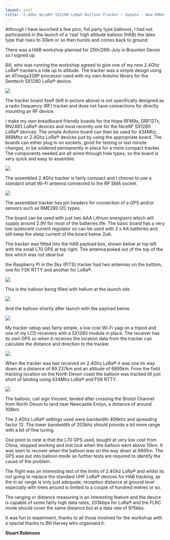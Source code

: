 ```yaml
---
layout: post
title: "2.4Ghz NiceRF SX1280 LoRa® Balloon Tracker – Update - Now 89km Achieved !"
---
```


Although I have launched a few pico, foil party type balloons, I had not participated in the launch of a ‘real’ high altitude balloon (HAB) the latex type that rises to 30km or so then bursts and comes back to ground.

There was a HAB workshop planned for 25th/26th July in Braunton Devon so I signed up.

Bill, who was running the workshop agreed to give one of my new 2.4Ghz LoRa® trackers a ride up to altitude. The tracker was a simple design using an ATmega328P processor used with my own Arduino library for the Semtech SX1280 LoRa® device.

![](/images/word-image-3.jpeg)

The tracker board itself (left in picture above) is not specifically designed as a radio frequency (RF) tracker and does not have connections for directly mounting an RF device. 

I make my own breadboard friendly boards for the Hope RFM9x, DRF127x, RN2483 LoRa® devices and most recently one for the NiceRF SX1280 LoRa® devices. The simple Arduino board can then be used for 434Mhz, 868Mhz or 2.4Ghz LoRa® devices just by using the appropriate board. The boards can either plug in on sockets, good for testing or last minute changes, or be soldered permanently in place for a more compact tracker. The components needed are all wired through hole types, so the board is very quick and easy to assemble.

![](/images/word-image-4-1024x865.jpeg)

The assembled 2.4Ghz tracker is fairly compact and I choose to use a standard small Wi-Fi antenna connected to the RP SMA socket.

![](/images/word-image-5.jpeg)

The assembled tracker has pin headers for connection of a GPS and\\or sensors such as BME280 I2C types.

The board can be used with just two AAA Lithium energisers which will supply around 2.9V for most of the batteries life. The basic board has a very low quiescent current regulator so can be used with 3 x AA batteries and still keep the sleep current of the board below 2uA.

The tracker was fitted into the HAB payload box, shown below at top left with the small L70 GPS at top right. The antenna poked out of the top of the box which was not ideal but

the Raspberry Pi in the Sky (PITS) tracker had two antennas on the bottom, one for FSK RTTY and another for LoRa®.

![](/images/word-image-6-1024x768.jpeg)

This is the balloon being filled with helium at the launch site.

![](/images/word-image-7-1024x768.jpeg)

And the balloon shortly after launch with the payload below.

![](/images/word-image-8-768x1024.jpeg)

My tracker setup was fairly simple, a low cost Wi-Fi yagi on a tripod and one of my LCD receivers with a SX1280 module in place. The receiver has its own GPS so when it receives the location data from the tracker can calculate the distance and direction to the tracker.

![](/images/word-image-9.jpeg)

When the tracker was last received on 2.4Ghz LoRa® it was one its way down at a distance of 89.237km and an altitude of 6895km. From the field tracking location on the North Devon coast the balloon was tracked till just short of landing using 434Mhz LoRa® and FSK RTTY.

![](/images/word-image-10-1024x768.jpeg)

The balloon, call sign Vincent, landed after crossing the Bristol Channel from North Devon to land near Newcastle Emlyn, a distance of around 108km.

The 2.4Ghz LoRa® settings used were bandwidth 406khz and spreading factor 12. The lower bandwidth of 203khz should provide a bit more range with a bit of fine tuning.

One point to note is that the L70 GPS used, bought at very low cost from China, stopped working and lost lock when the balloon went above 10km. It was seen to recover when the balloon was on the way down at 6895m. The GPS was put into balloon mode so further tests are required to identify the cause of the problem.

The flight was an interesting test of the limits of 2.4Ghz LoRa® and whilst its not going to replace the standard UHF LoRa® devices for HAB tracking, as the in air range is only just adequate, reception distance at ground level especially with trees around is limited to a couple of hundred metres or so.

The ranging or distance measuring is an interesting feature and the device is capable of some fairly high data rates, 203kbps for LoRa® and the FLRC mode should cover the same distance but at a data rate of 975kbs.

It was fun to experiment, thanks to all those involved for the workshop with a special thanks to Bill Harvey who organised it.

**Stuart Robinson**
